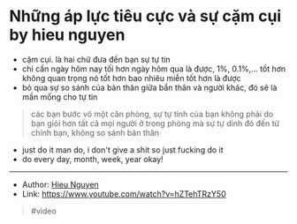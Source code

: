# Những áp lực tiêu cực và sự cặm cụi by hieu nguyen

- cặm cụi. là hai chữ đưa đến bạn sự tự tin
- chỉ cần ngày hôm nay tối hơn ngày hôm qua là được, 1%, 0.1%,... tốt hơn không quan trọng nó tốt hơn bao nhiêu miễn tốt hơn là được
- bỏ qua sự so sánh của bản thân giữa bẩn thân và người khác, đó sẽ là mần mống cho tự tin

> các bạn bước vô một căn phòng, sự tự tinh của bạn không phải do bạn giỏi hơn tất cả mọi người ở trong phòng mà sự tự dinh đó đến từ chính bạn, không so sánh bản thân

- just do it man do, i don't give a shit so just fucking do it
- do every day, month, week, year okay!

---
- Author: [Hieu Nguyen](20210917125233.md)
- Link: https://www.youtube.com/watch?v=hZTehTRzY50
> #video
